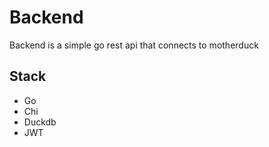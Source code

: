 # Backend

Backend is a simple go rest api that connects to motherduck

## Stack

- Go
- Chi
- Duckdb
- JWT
